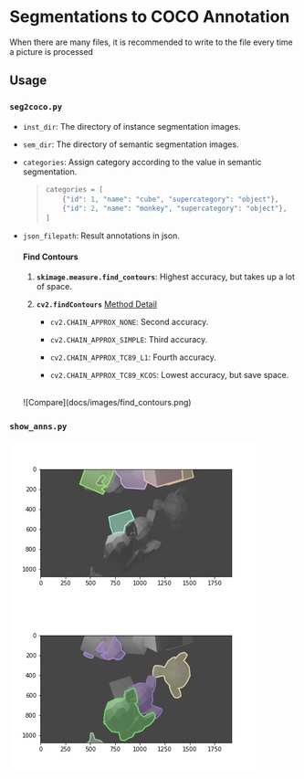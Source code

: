 # Segmentations to COCO Annotation
When there are many files, it is recommended to write to the file every time a picture is processed

## Usage
### `seg2coco.py`
- `inst_dir`: The directory of instance segmentation images.  

- `sem_dir`: The directory of semantic segmentation images.

- `categories`: Assign category according to the value in semantic segmentation.
    > ```python 
    > categories = [
    >     {"id": 1, "name": "cube", "supercategory": "object"},
    >     {"id": 2, "name": "monkey", "supercategory": "object"},
    > ]  
    > ```

- `json_filepath`: Result annotations in json.

    #### Find Contours

    1. **`skimage.measure.find_contours`**: Highest accuracy, but takes up a lot of space. 


    2. **`cv2.findContours`**
    [Method Detail](https://vovkos.github.io/doxyrest-showcase/opencv/sphinx_rtd_theme/enum_cv_ContourApproximationModes.html#doxid-d3-dc0-group-imgproc-shape-1gga4303f45752694956374734a03c54d5ffaf7d9a3582d021d5dadcb0e37201a62f8)

        - `cv2.CHAIN_APPROX_NONE`: Second accuracy.
        
        - `cv2.CHAIN_APPROX_SIMPLE`: Third accuracy.
        
        - `cv2.CHAIN_APPROX_TC89_L1`: Fourth accuracy.
        
        - `cv2.CHAIN_APPROX_TC89_KCOS`: Lowest accuracy, but save space.
    <br />
    ![Compare](docs/images/find_contours.png)

### `show_anns.py`
![Cube](docs/images/cube.jpg)
![Monkey](docs/images/monkey.jpg)